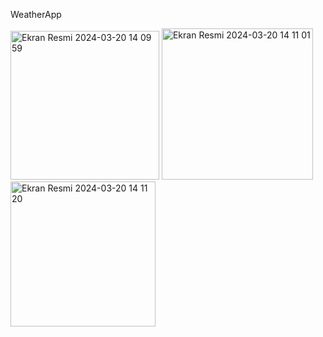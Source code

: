 WeatherApp


<img width="238" alt="Ekran Resmi 2024-03-20 14 09 59" src="https://github.com/BaranBaranDev/WeatherApp/assets/70475454/d72afdf2-8fe8-424e-80a5-98bc6e6f43cb">



<img width="242" alt="Ekran Resmi 2024-03-20 14 11 01" src="https://github.com/BaranBaranDev/WeatherApp/assets/70475454/5b84693e-ad21-4598-baf6-5d1396f8a555">



<img width="232" alt="Ekran Resmi 2024-03-20 14 11 20" src="https://github.com/BaranBaranDev/WeatherApp/assets/70475454/0a888569-306c-4225-9328-0d4e81903de1">

